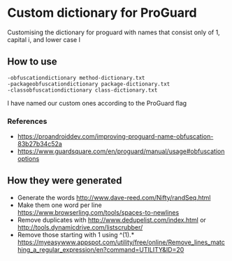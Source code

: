 # Custom dictionary for ProGuard
Customising the dictionary for proguard with names that consist only of 1, capital i, and lower case l

## How to use
```
-obfuscationdictionary method-dictionary.txt
-packageobfuscationdictionary package-dictionary.txt
-classobfuscationdictionary class-dictionary.txt
```
I have named our custom ones according to the ProGuard flag

### References
* https://proandroiddev.com/improving-proguard-name-obfuscation-83b27b34c52a
* https://www.guardsquare.com/en/proguard/manual/usage#obfuscationoptions

## How they were generated
* Generate the words http://www.dave-reed.com/Nifty/randSeq.html
* Make them one word per line https://www.browserling.com/tools/spaces-to-newlines
* Remove duplicates with http://www.dedupelist.com/index.html or http://tools.dynamicdrive.com/listscrubber/
* Remove those starting with 1 using ^(1).* https://myeasywww.appspot.com/utility/free/online/Remove_lines_matching_a_regular_expression/en?command=UTILITY&ID=20
